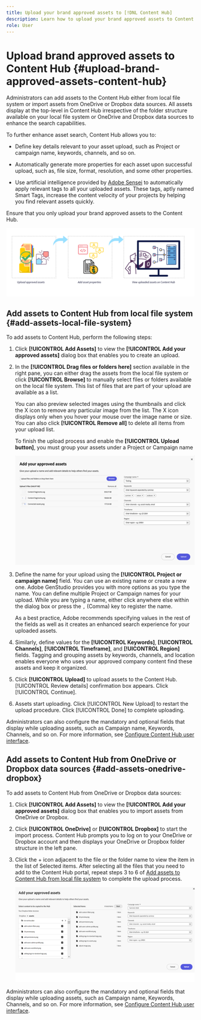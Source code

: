 ```yaml
---
title: Upload your brand approved assets to [!DNL Content Hub]
description: Learn how to upload your brand approved assets to Content Hub
role: User
---
```


# Upload brand approved assets to Content Hub {#upload-brand-approved-assets-content-hub}

Administrators can add assets to the Content Hub either from local file system or import assets from OneDrive or Dropbox data sources. All assets display at the top-level in Content Hub irrespective of the folder structure available on your local file system or OneDrive and Dropbox data sources to enhance the search capabilities.

To further enhance asset search, Content Hub allows you to:

* Define key details relevant to your asset upload, such as Project or campaign name, keywords, channels, and so on. 

* Automatically generate more properties for each asset upon successful upload, such as, file size, format, resolution, and some other properties.

* Use artificial intelligence provided by [Adobe Sensei](https://www.adobe.com/sensei.html) to automatically apply relevant tags to all your uploaded assets. These tags, aptly named Smart Tags, increase the content velocity of your projects by helping you find relevant assets quickly.

Ensure that you only upload your brand approved assets to the Content Hub.

![Upload brand approved assets](assets/upload-brand-approved-assets.png)

## Add assets to Content Hub from local file system {#add-assets-local-file-system}

To add assets to Content Hub, perform the following steps:

1. Click **[!UICONTROL Add Assets]** to view the **[!UICONTROL Add your approved assets]** dialog box that enables you to create an upload.

1. In the **[!UICONTROL Drag files or folders here]** section available in the right pane, you can either drag the assets from the local file system or click **[!UICONTROL Browse]** to manually select files or folders available on the local file system. This list of files that are part of your upload are available as a list. 

   
   You can also preview selected images using the thumbnails and click the X icon to remove any particular image from the list. The X icon displays only when you hover your mouse over the image name or size. You can also click **[!UICONTROL Remove all]** to delete all items from your upload list.

   To finish the upload process and enable the **[!UICONTROL Upload button]**, you must group your assets under a Project or Campaign name
   
   ![Upload assets to Content Hub](assets/upload-assets-content-hub.png)

1. Define the name for your upload using the **[!UICONTROL Project or campaign name]** field. You can use an existing name or create a new one. Adobe GenStudio provides you with more options as you type the name. You can define multiple Project or Campaign names for your upload. While you are typing a name, either click anywhere else within the dialog box or press the `,` (Comma) key to register the name.

   As a best practice, Adobe recommends specifying values in the rest of the fields as well as it creates an enhanced search experience for your uploaded assets.
1. Similarly, define values for the **[!UICONTROL Keywords]**, **[!UICONTROL Channels]**, **[!UICONTROL Timeframe]**, and **[!UICONTROL Region]** fields. Tagging and grouping assets by keywords, channels, and location enables everyone who uses your approved company content find these assets and keep it organized.

1. Click **[!UICONTROL Upload]** to upload assets to the Content Hub. [!UICONTROL Review details] confirmation box appears. Click [!UICONTROL Continue].

1. Assets start uploading. Click [!UICONTROL New Upload] to restart the upload procedure. Click [!UICONTROL Done] to complete uploading.

Administrators can also configure the mandatory and optional fields that display while uploading assets, such as Campaign name, Keywords, Channels, and so on. For more information, see [Configure Content Hub user interface](configure-content-hub-ui-options.md#configure-upload-options-content-hub).


## Add assets to Content Hub from OneDrive or Dropbox data sources {#add-assets-onedrive-dropbox}

To add assets to Content Hub from OneDrive or Dropbox data sources:

1. Click **[!UICONTROL Add Assets]** to view the **[!UICONTROL Add your approved assets]** dialog box that enables you to import assets from OneDrive or Dropbox.

1. Click **[!UICONTROL OneDrive]** or **[!UICONTROL Dropbox]** to start the import process. Content Hub prompts you to log on to your OneDrive or Dropbox account and then displays your OneDrive or Dropbox folder structure in the left pane.

1. Click the + icon adjacent to the file or the folder name to view the item in the list of Selected items. After selecting all the files that you need to add to the Content Hub portal, repeat steps 3 to 6 of [Add assets to Content Hub from local file system](#add-assets-local-file-system) to complete the upload process.

   ![Upload assets to Content Hub from OneDrive or Dropbox](assets/add-assets-onedrive-dropbox.png)

Administrators can also configure the mandatory and optional fields that display while uploading assets, such as Campaign name, Keywords, Channels, and so on. For more information, see [Configure Content Hub user interface](configure-content-hub-ui-options.md#configure-upload-options-content-hub).